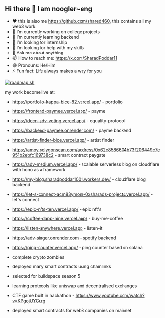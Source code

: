 ## Hi there 👋 I am noogler~eng
- ❤️ this is also me https://github.com/shared460, this contains all my web3 work.
- 🔭 I’m currently working on college projects
- 🌱 I’m currently learning backend
- 👯 I’m looking for internship
- 🤔 I’m looking for help with my skills
- 💬 Ask me about anything
- 📫 How to reach me: https://x.com/SharadPoddar11
- 😄 Pronouns: He/Him
- ⚡ Fun fact: Life always makes a way for you

<!--
**noogler-eng/noogler-eng** is a ✨ _special_ ✨ repository because its `README.md` (this file) appears on your GitHub profile.

Here are some ideas to get you started:

- 🔭 I’m currently working on ...
- 🌱 I’m currently learning ...
- 👯 I’m looking to collaborate on ...
- 🤔 I’m looking for help with ...
- 💬 Ask me about ...
- 📫 How to reach me: ...
- 😄 Pronouns: ...
- ⚡ Fun fact: ...
-->

[![roadmap.sh](https://roadmap.sh/card/wide/66867ac59fbd874667e03ad6?variant=dark)](https://roadmap.sh)

my work become live at:
  - https://portfolio-kappa-bice-82.vercel.app/ - portfolio
  - https://frontend-paymee.vercel.app/ - payme
  - https://decn-adv-voting.vercel.app/ - equality-protocol
  - https://backend-paymee.onrender.com/ - payme backend
  - https://artist-finder-bice.vercel.app/ - artist finder
  - https://amoy.polygonscan.com/address/0x62c8586604b73f206449c7e951b2ebfc169738c2 - smart contract paygate
  - https://adv-medium.vercel.app/ - scalable serverless blog on cloudflare with hono as a framework
  - https://my-blog.sharadpoddar1001.workers.dev/ - cloudflare blog backend
  - https://let-s-connect-acm83ymom-0xsharads-projects.vercel.app/ - let's connect
  - https://epic-nfts-ten.vercel.app/ - epic nft's
  - https://coffee-dapp-nine.vercel.app/ - buy-me-coffee
  - https://listen-anywhere.vercel.app - listen-it
  - https://adv-singer.onrender.com - spotify backend
  - https://ping-counter.vercel.app/ - ping counter based on solana

- complete crypto zombies
- deployed many smart contracts using chainlinks
- selected for buildspace season 5
- learning protocols like uniswap and decentralised exchanges
- CTF game built in hackathon - https://www.youtube.com/watch?v=KPgojUYCurg
- deployed smart contracts for web3 companies on mainnet
  
